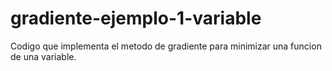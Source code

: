 # gradiente-ejemplo-1-variable
Codigo que implementa el metodo de gradiente para minimizar una funcion de una variable.
